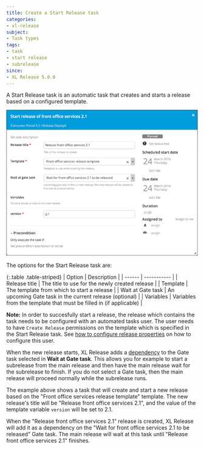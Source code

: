 ```yaml
---
title: Create a Start Release task
categories:
- xl-release
subject:
- Task types
tags:
- task
- start release
- subrelease
since:
- XL Release 5.0.0
---
```


A Start Release task is an automatic task that creates and starts a release based on a configured template.

![Start release task details](../images/start-release-task-details.png)

The options for the Start Release task are:

{:.table .table-striped}
| Option | Description |
| ------ | ----------- |
| Release title | The title to use for the newly created release |
| Template | The template from which to start a release |
| Wait at Gate task | An upcoming Gate task in the current release (optional) |
| Variables | Variables from the template that must be filled in (if applicable) |

**Note:** In order to succesfully start a release, the release which contains the task needs to be configured with an automated tasks user. The user needs to have `Create Release` permissions on the template which is specified in the Start Release task. See [how to configure release properties](/xl-release/how-to/configure-release-properties.markdown) on how to configure this user.

When the new release starts, XL Release adds a [dependency](/xl-release/how-to/create-a-gate-task.html#dependencies) to the Gate task selected in **Wait at Gate task**. This allows you for example to start a subrelease from the main release and then have the main release wait for the subrelease to finish. If you do not select a Gate task, then the main release will proceed normally while the subrelease runs.

The example above shows a task that will create and start a new release based on the "Front office services release template" template. The new release's title will be "Release front office services 2.1", and the value of the template variable `version` will be set to 2.1.

When the "Release front office services 2.1" release is created, XL Release will add it as a dependency on the "Wait for front office services 2.1 to be released" Gate task. The main release will wait at this task until "Release front office services 2.1" finishes.
